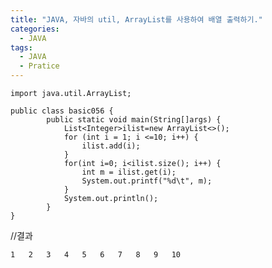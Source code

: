 ```yaml
---
title: "JAVA, 자바의 util, ArrayList를 사용하여 배열 출력하기."
categories:
  - JAVA
tags:
  - JAVA
  - Pratice
---
```

	import java.util.ArrayList;

	public class basic056 {
			public static void main(String[]args) {
				List<Integer>ilist=new ArrayList<>();
				for (int i = 1; i <=10; i++) {
					ilist.add(i);
				}
				for(int i=0; i<ilist.size(); i++) {
					int m = ilist.get(i);
					System.out.printf("%d\t", m);
				}
				System.out.println();
			}
	}

//결과

	1	2	3	4	5	6	7	8	9	10	
